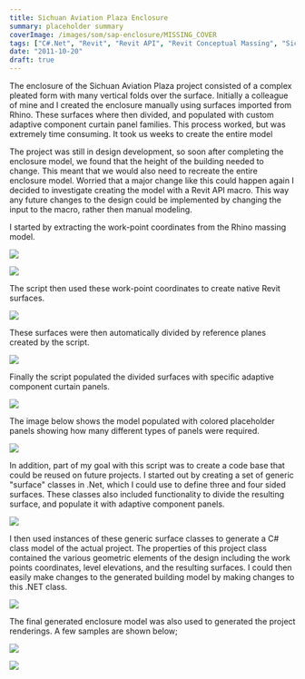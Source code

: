 ```yaml
---
title: Sichuan Aviation Plaza Enclosure
summary: placeholder summary
coverImage: /images/som/sap-enclosure/MISSING_COVER
tags: ["C#.Net", "Revit", "Revit API", "Revit Conceptual Massing", "Sichuan Aviation Plaza"]
date: "2011-10-20"
draft: true
---
```


The enclosure of the Sichuan Aviation Plaza project consisted of a complex pleated form with many vertical folds over the surface. Initially a colleague of mine and I created the enclosure manually using surfaces imported from Rhino. These surfaces where then divided, and populated with custom adaptive component curtain panel families. This process worked, but was extremely time consuming. It took us weeks to create the entire model

The project was still in design development, so soon after completing the enclosure model, we found that the height of the building needed to change. This meant that we would also need to recreate the entire enclosure model. Worried that a major change like this could happen again I decided to investigate creating the model with a Revit API macro. This way any future changes to the design could be implemented by changing the input to the macro, rather then manual modeling.

I started by extracting the work-point coordinates from the Rhino massing model.

![](/images/som/sap-enclosure/slide0020_image046.png)

![](/images/som/sap-enclosure/slide0020_image048.png)

The script then used these work-point coordinates to create native Revit surfaces.

![](/images/som/sap-enclosure/slide0031_image059.png)

These surfaces were then automatically divided by reference planes created by the script.

![](/images/som/sap-enclosure/slide0031_image061.png)

Finally the script populated the divided surfaces with specific adaptive component curtain panels.

![](slide0031_image063.png)

The image below shows the model populated with colored placeholder panels showing how many different types of panels were required.

![](slide0033_image067.png)

In addition, part of my goal with this script was to create a code base that could be reused on future projects. I started out by creating a set of generic "surface" classes in .Net, which I could use to define three and four sided surfaces. These classes also included functionality to divide the resulting surface, and populate it with adaptive component panels.

![](slide0014_image057.png)

I then used instances of these generic surface classes to generate a C# class model of the actual project. The properties of this project class contained the various geometric elements of the design including the work points coordinates, level elevations, and the resulting surfaces. I could then easily make changes to the generated building model by making changes to this .NET class.

![](slide0034_image065.png)

The final generated enclosure model was also used to generated the project renderings. A few samples are shown below;

![](slide0035_image001.jpg)

![](slide0036_image003.jpg)
